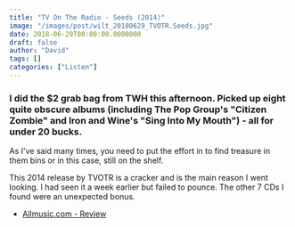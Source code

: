 ```yaml
---
title: "TV On The Radio - Seeds (2014)"
image: "/images/post/wilt_20180629_TVOTR.Seeds.jpg"
date: 2018-06-29T00:00:00.0000000
draft: false
author: "David"
tags: []
categories: ["Listen"]
---
```

### I did the $2 grab bag from TWH this afternoon. Picked up eight quite obscure albums (including The Pop Group's "Citizen Zombie" and Iron and Wine's "Sing Into My Mouth") - all for under 20 bucks.  
  
As I've said many times, you need to put the effort in to find treasure in them bins or in this case, still on the shelf.  
  
This 2014 release by TVOTR is a cracker and is the main reason I went looking. I had seen it a week earlier but failed to pounce. The other 7 CDs I found were an unexpected bonus.

-  [Allmusic.com - Review](https://www.allmusic.com/album/seeds-mw0002743613)